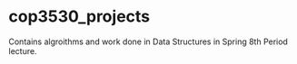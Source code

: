 # cop3530_projects
Contains algroithms and work done in Data Structures in Spring
8th Period lecture.
